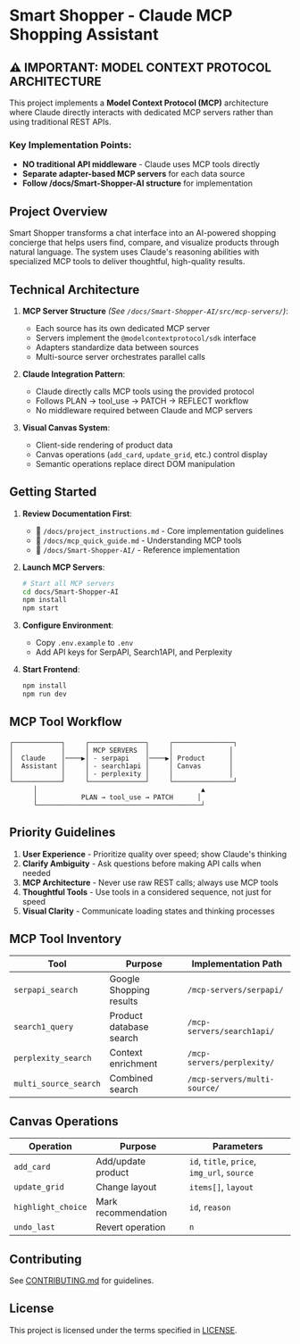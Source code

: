 # Smart Shopper - Claude MCP Shopping Assistant

## ⚠️ IMPORTANT: MODEL CONTEXT PROTOCOL ARCHITECTURE

This project implements a **Model Context Protocol (MCP)** architecture where Claude directly interacts with dedicated MCP servers rather than using traditional REST APIs.

### Key Implementation Points:
- **NO traditional API middleware** - Claude uses MCP tools directly
- **Separate adapter-based MCP servers** for each data source
- **Follow /docs/Smart-Shopper-AI structure** for implementation

## Project Overview

Smart Shopper transforms a chat interface into an AI-powered shopping concierge that helps users find, compare, and visualize products through natural language. The system uses Claude's reasoning abilities with specialized MCP tools to deliver thoughtful, high-quality results.

## Technical Architecture

1. **MCP Server Structure** *(See `/docs/Smart-Shopper-AI/src/mcp-servers/`)*:
   - Each source has its own dedicated MCP server
   - Servers implement the `@modelcontextprotocol/sdk` interface
   - Adapters standardize data between sources
   - Multi-source server orchestrates parallel calls

2. **Claude Integration Pattern**:
   - Claude directly calls MCP tools using the provided protocol
   - Follows PLAN → tool_use → PATCH → REFLECT workflow
   - No middleware required between Claude and MCP servers

3. **Visual Canvas System**:
   - Client-side rendering of product data
   - Canvas operations (`add_card`, `update_grid`, etc.) control display
   - Semantic operations replace direct DOM manipulation

## Getting Started

1. **Review Documentation First**:
   - 📄 `/docs/project_instructions.md` - Core implementation guidelines
   - 📄 `/docs/mcp_quick_guide.md` - Understanding MCP tools
   - 📄 `/docs/Smart-Shopper-AI/` - Reference implementation

2. **Launch MCP Servers**:
   ```bash
   # Start all MCP servers
   cd docs/Smart-Shopper-AI
   npm install
   npm start
   ```

3. **Configure Environment**:
   - Copy `.env.example` to `.env`
   - Add API keys for SerpAPI, Search1API, and Perplexity

4. **Start Frontend**:
   ```bash
   npm install
   npm run dev
   ```

## MCP Tool Workflow

```
┌────────────┐     ┌──────────────┐     ┌───────────────┐
│            │     │ MCP SERVERS  │     │              │
│  Claude    │────▶│ - serpapi    │────▶│ Product      │
│  Assistant │     │ - search1api │     │ Canvas       │
│            │     │ - perplexity │     │              │
└────────────┘     └──────────────┘     └───────────────┘
      │                                         ▲
      │           PLAN → tool_use → PATCH      │
      └─────────────────────────────────────────┘
```

## Priority Guidelines

1. **User Experience** - Prioritize quality over speed; show Claude's thinking
2. **Clarify Ambiguity** - Ask questions before making API calls when needed
3. **MCP Architecture** - Never use raw REST calls; always use MCP tools
4. **Thoughtful Tools** - Use tools in a considered sequence, not just for speed
5. **Visual Clarity** - Communicate loading states and thinking processes

## MCP Tool Inventory

| Tool | Purpose | Implementation Path |
|------|---------|---------------------|
| `serpapi_search` | Google Shopping results | `/mcp-servers/serpapi/` |
| `search1_query` | Product database search | `/mcp-servers/search1api/` |
| `perplexity_search` | Context enrichment | `/mcp-servers/perplexity/` |
| `multi_source_search` | Combined search | `/mcp-servers/multi-source/` |

## Canvas Operations

| Operation | Purpose | Parameters |
|-----------|---------|------------|
| `add_card` | Add/update product | `id`, `title`, `price`, `img_url`, `source` |
| `update_grid` | Change layout | `items[]`, `layout` |
| `highlight_choice` | Mark recommendation | `id`, `reason` |
| `undo_last` | Revert operation | `n` |

## Contributing

See [CONTRIBUTING.md](./CONTRIBUTING.md) for guidelines.

## License

This project is licensed under the terms specified in [LICENSE](./LICENSE).
